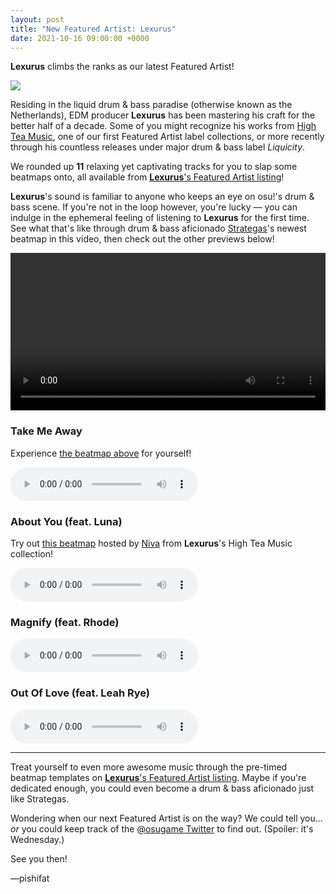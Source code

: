 ```yaml
---
layout: post
title: "New Featured Artist: Lexurus"
date: 2021-10-16 09:00:00 +0000
---
```


**Lexurus** climbs the ranks as our latest Featured Artist!

![](https://assets.ppy.sh/artists/208/header.jpg)

Residing in the liquid drum & bass paradise (otherwise known as the Netherlands), EDM producer **Lexurus** has been mastering his craft for the better half of a decade. Some of you might recognize his works from [High Tea Music](https://osu.ppy.sh/beatmaps/artists/26), one of our first Featured Artist label collections, or more recently through his countless releases under major drum & bass label *Liquicity*.

We rounded up **11** relaxing yet captivating tracks for you to slap some beatmaps onto, all available from [**Lexurus**'s Featured Artist listing](https://osu.ppy.sh/beatmaps/artists/208)!

**Lexurus**'s sound is familiar to anyone who keeps an eye on osu!'s drum & bass scene. If you're not in the loop however, you're lucky — you can indulge in the ephemeral feeling of listening to **Lexurus** for the first time. See what that's like through drum & bass aficionado [Strategas](https://osu.ppy.sh/users/2971837)'s newest beatmap in this video, then check out the other previews below!

<div align="center">
    <video width="100%" controls>
        <source src="https://assets.ppy.sh/artists/208/release_showcase.mp4" type="video/mp4" preload="none">
    </video>
</div>

### Take Me Away

Experience [the beatmap above](https://osu.ppy.sh/beatmapsets/1572918) for yourself!

<audio controls>
    <source src="https://assets.ppy.sh/artists/208/Take%20Me%20Away/Lexurus%20-%20Take%20Me%20Away.mp3" type="audio/mpeg">
</audio>

### About You (feat. Luna)

Try out [this beatmap](https://osu.ppy.sh/beatmapsets/903055) hosted by [Niva](https://osu.ppy.sh/users/197805) from **Lexurus**'s High Tea Music collection!

<audio controls>
    <source src="https://assets.ppy.sh/artists/208/Lexurus%20-%20About%20You%20-%20Static%20Groove/Lexurus%20-%20About%20You%20(feat.%20Luna).mp3" type="audio/mpeg">
</audio>

### Magnify (feat. Rhode)

<audio controls>
    <source src="https://assets.ppy.sh/artists/208/Waveline/Lexurus%20-%20Magnify%20(feat.%20Rhode).mp3" type="audio/mpeg">
</audio>

### Out Of Love (feat. Leah Rye) 

<audio controls>
    <source src="https://assets.ppy.sh/artists/208/Out%20Of%20Love/Lexurus%20-%20Out%20Of%20Love%20(feat.%20Leah%20Rye).mp3" type="audio/mpeg">
</audio>

---

Treat yourself to even more awesome music through the pre-timed beatmap templates on [**Lexurus**'s Featured Artist listing](https://osu.ppy.sh/beatmaps/artists/208). Maybe if you're dedicated enough, you could even become a drum & bass aficionado just like Strategas.

Wondering when our next Featured Artist is on the way? We could tell you... *or* you could keep track of the [@osugame Twitter](https://twitter.com/osugame/) to find out. (Spoiler: it's Wednesday.)

See you then!

—pishifat
